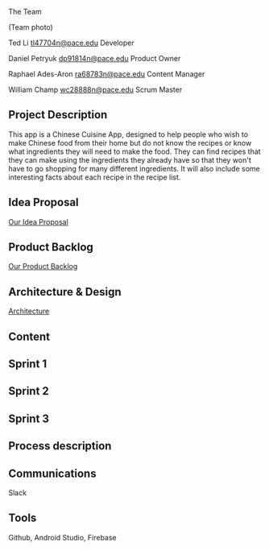 The Team

(Team photo)

Ted Li
tl47704n@pace.edu
Developer

Daniel Petryuk 
dp91814n@pace.edu
Product Owner

Raphael Ades-Aron
ra68783n@pace.edu
Content Manager

William Champ
wc28888n@pace.edu 
Scrum Master

**Project Description**
------                                                                                                                                        
This app is a Chinese Cuisine App, designed to help people who wish to make Chinese food from their home but do not know the recipes or know what ingredients they will need to make the food. They can find recipes that they can make using the ingredients they already have so that they won't have to go shopping for many different ingredients.  It will also include some interesting facts about each recipe in the recipe list.

**Idea Proposal**
------
[Our Idea Proposal](https://github.com/paceuniversity/CS3892017team3/wiki/Idea-Proposal)

**Product Backlog**
------
[Our Product Backlog](https://github.com/paceuniversity/CS3892017team3/wiki/Project-Backlog)

**Architecture & Design**
------
[Architecture](https://github.com/paceuniversity/CS3892017team3/wiki/Architecture-&-Design)

**Content**
------

**Sprint 1**
------

**Sprint 2**
------

**Sprint 3**
------

**Process description**
------

**Communications**
------
Slack

**Tools**
------
Github, Android Studio, Firebase



 








